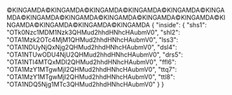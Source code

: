 ©️KINGAMDA©️KINGAMDA©️KINGAMDA©️KINGAMDA©️KINGAMDA©️KINGAMDA©️KINGAMDA©️KINGAMDA©️KINGAMDA©️KINGAMDA©️KINGAMDA©️KINGAMDA©️KINGAMDA©️KINGAMDA©️KINGAMDA
{
  "inside": {
      "shs1": "OTk0Nzc1MDM1Nzk3QHMud2hhdHNhcHAubmV0",
      "shl2": "OTA1Mzk2OTc4MjM1QHMud2hhdHNhcHAubmV0",
      "lss3": "OTA1NDUyNjQxNjg2QHMud2hhdHNhcHAubmV0",
      "dsl4": "OTA1NTUwODU4NjU2QHMud2hhdHNhcHAubmV0",
      "drs5": "OTA1NTI4MTQxMDI2QHMud2hhdHNhcHAubmV0",
      "ffl6": "OTA1MzY1MTgwMjI2QHMud2hhdHNhcHAubmV0",
      "ttq7": "OTA1MzY1MTgwMjI2QHMud2hhdHNhcHAubmV0",
      "ttl8": "OTA1NDQ5Njg1MTc3QHMud2hhdHNhcHAubmV0"
  }
}
